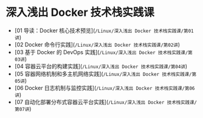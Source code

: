 # 深入浅出 Docker 技术栈实践课

- \[01 导读：Docker 核心技术预览\](`/Linux/深入浅出 Docker 技术栈实践课/第01讲`)
- \[02 Docker 命令行实践\](`/Linux/深入浅出 Docker 技术栈实践课/第02讲`)
- \[03 基于 Docker 的 DevOps 实践\](`/Linux/深入浅出 Docker 技术栈实践课/第03讲`)
- \[04 容器云平台的构建实践\](`/Linux/深入浅出 Docker 技术栈实践课/第04讲`)
- \[05 容器网络机制和多主机网络实践\](`/Linux/深入浅出 Docker 技术栈实践课/第05讲`)
- \[06 Docker 日志机制与监控实践\](`/Linux/深入浅出 Docker 技术栈实践课/第06讲`)
- \[07 自动化部署分布式容器云平台实践\](`/Linux/深入浅出 Docker 技术栈实践课/第07讲`)
